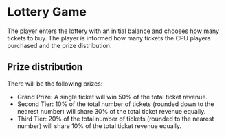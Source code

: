 # Lottery Game

The player enters the lottery with an initial balance and chooses how many tickets to buy.
The player is informed how many tickets the CPU players purchased and the prize distribution.

## Prize distribution
There will be the following prizes: 

- Grand Prize: A single ticket will win 50% of the total ticket revenue.
- Second Tier: 10% of the total number of tickets (rounded down to the nearest number) will share 30% of the total ticket revenue equally.
- Third Tier: 20% of the total number of tickets (rounded to the nearest number) will share 10% of the total ticket revenue equally.

